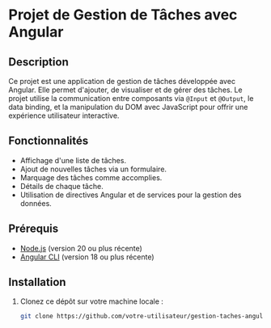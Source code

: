 # Projet de Gestion de Tâches avec Angular

## Description
Ce projet est une application de gestion de tâches développée avec Angular. Elle permet d'ajouter, de visualiser et de gérer des tâches. Le projet utilise la communication entre composants via `@Input` et `@Output`, le data binding, et la manipulation du DOM avec JavaScript pour offrir une expérience utilisateur interactive.

## Fonctionnalités
- Affichage d'une liste de tâches.
- Ajout de nouvelles tâches via un formulaire.
- Marquage des tâches comme accomplies.
- Détails de chaque tâche.
- Utilisation de directives Angular et de services pour la gestion des données.

## Prérequis
- [Node.js](https://nodejs.org/) (version 20 ou plus récente)
- [Angular CLI](https://angular.io/cli) (version 18 ou plus récente)

## Installation
1. Clonez ce dépôt sur votre machine locale :
   ```bash
   git clone https://github.com/votre-utilisateur/gestion-taches-angular.git
